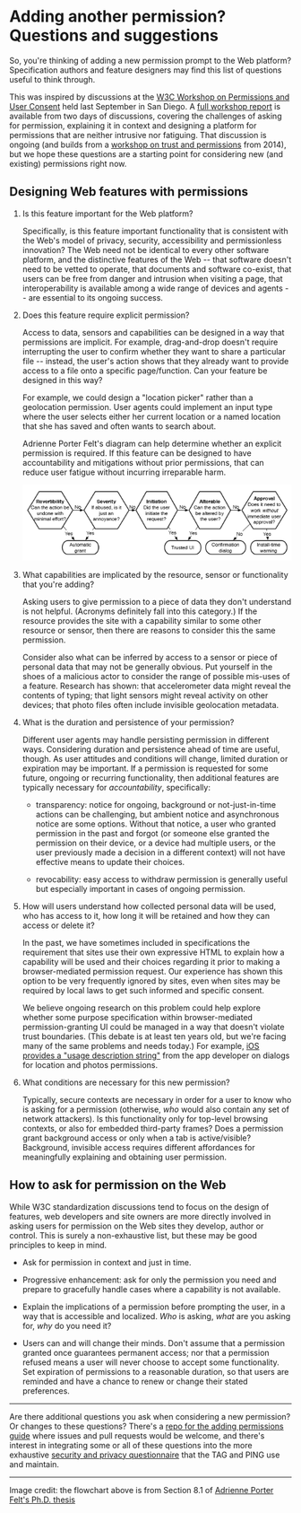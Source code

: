 # Adding another permission? Questions and suggestions

So, you're thinking of adding a new permission prompt to the Web platform? Specification authors and feature designers may find this list of questions useful to think through.

This was inspired by discussions at the [W3C Workshop on Permissions and User Consent](https://www.w3.org/Privacy/permissions-ws-2018/) held last September in San Diego. A [full workshop report](https://www.w3.org/Privacy/permissions-ws-2018/report.html) is available from two days of discussions, covering the challenges of asking for permission, explaining it in context and designing a platform for permissions that are neither intrusive nor fatiguing. That discussion is ongoing (and builds from a [workshop on trust and permissions](https://www.w3.org/2014/07/permissions/) from 2014), but we hope these questions are a starting point for considering new (and existing) permissions right now.

## Designing Web features with permissions

1. Is this feature important for the Web platform?

   Specifically, is this feature important functionality that is consistent with the Web's model of privacy, security, accessibility and permissionless innovation? The Web need not be identical to every other software platform, and the distinctive features of the Web -- that software doesn't need to be vetted to operate, that documents and software co-exist, that users can be free from danger and intrusion when visiting a page, that interoperability is available among a wide range of devices and agents -- are essential to its ongoing success.

2. Does this feature require explicit permission?

   Access to data, sensors and capabilities can be designed in a way that permissions are implicit. For example, drag-and-drop doesn't require interrupting the user to confirm whether they want to share a particular file -- instead, the user's action shows that they already want to provide access to a file onto a specific page/function. Can your feature be designed in this way?

   For example, we could design a "location picker" rather than a geolocation permission. User agents could implement an input type where the user selects either her current location or a named location that she has saved and often wants to search about.

   Adrienne Porter Felt's diagram can help determine whether an explicit permission is required. If this feature can be designed to have accountability and mitigations without prior permissions, that can reduce user fatigue without incurring irreparable harm.

   ![Flowchart on permissions from Adrienne Porter Felt.](images/permission-flowchart.png)

3. What capabilities are implicated by the resource, sensor or functionality that you're adding?

   Asking users to give permission to a piece of data they don't understand is not helpful. (Acronyms definitely fall into this category.) If the resource provides the site with a capability similar to some other resource or sensor, then there are reasons to consider this the same permission.

   Consider also what can be inferred by access to a sensor or piece of personal data that may not be generally obvious. Put yourself in the shoes of a malicious actor to consider the range of possible mis-uses of a feature. Research has shown: that accelerometer data might reveal the contents of typing; that light sensors might reveal activity on other devices; that photo files often include invisible geolocation metadata.

4. What is the duration and persistence of your permission?

   Different user agents may handle persisting permission in different ways. Considering duration and persistence ahead of time are useful, though. As user attitudes and conditions will change, limited duration or expiration may be important. If a permission is requested for some future, ongoing or recurring functionality, then additional features are typically necessary for *accountability*, specifically:

   * transparency: notice for ongoing, background or not-just-in-time actions can be challenging, but ambient notice and asynchronous notice are some options. Without that notice, a user who granted permission in the past and forgot (or someone else granted the permission on their device, or a device had multiple users, or the user previously made a decision in a different context) will not have effective means to update their choices.

   * revocability: easy access to withdraw permission is generally useful but especially important in cases of ongoing permission.

5. How will users understand how collected personal data will be used, who has access to it, how long it will be retained and how they can access or delete it?

   In the past, we have sometimes included in specifications the requirement that sites use their own expressive HTML to explain how a capability will be used and their choices regarding it prior to making a browser-mediated permission request. Our experience has shown this option to be very frequently ignored by sites, even when sites may be required by local laws to get such informed and specific consent.

   We believe ongoing research on this problem could help explore whether some purpose specification within browser-mediated permission-granting UI could be managed in a way that doesn't violate trust boundaries. (This debate is at least ten years old, but we're facing many of the same problems and needs today.) For example, [iOS provides a "usage description string"](https://developer.apple.com/design/human-interface-guidelines/ios/app-architecture/requesting-permission/) from the app developer on dialogs for location and photos permissions.

6. What conditions are necessary for this new permission?

   Typically, secure contexts are necessary in order for a user to know who is asking for a permission (otherwise, _who_ would also contain any set of network attackers). Is this functionality only for top-level browsing contexts, or also for embedded third-party frames? Does a permission grant background access or only when a tab is active/visible? Background, invisible access requires different affordances for meaningfully explaining and obtaining user permission.

## How to ask for permission on the Web

While W3C standardization discussions tend to focus on the design of features, web developers and site owners are more directly involved in asking users for permission on the Web sites they develop, author or control. This is surely a non-exhaustive list, but these may be good principles to keep in mind.

* Ask for permission in context and just in time.

* Progressive enhancement: ask for only the permission you need and prepare to gracefully handle cases where a capability is not available.

* Explain the implications of a permission before prompting the user, in a way that is accessible and localized. _Who_ is asking, _what_ are you asking for, _why_ do you need it?

* Users can and will change their minds. Don't assume that a permission granted once guarantees permanent access; nor that a permission refused means a user will never choose to accept some functionality. Set expiration of permissions to a reasonable duration, so that users are reminded and have a chance to renew or change their stated preferences.

---

Are there additional questions you ask when considering a new permission? Or changes to these questions? There's a [repo for the adding permissions guide](https://github.com/w3cping/adding-permissions) where issues and pull requests would be welcome, and there's interest in integrating some or all of these questions into the more exhaustive [security and privacy questionnaire](https://w3ctag.github.io/security-questionnaire/) that the TAG and PING use and maintain.

---

Image credit: the flowchart above is from Section 8.1 of [Adrienne Porter Felt's Ph.D. thesis](https://www2.eecs.berkeley.edu/Pubs/TechRpts/2012/EECS-2012-185.pdf)

